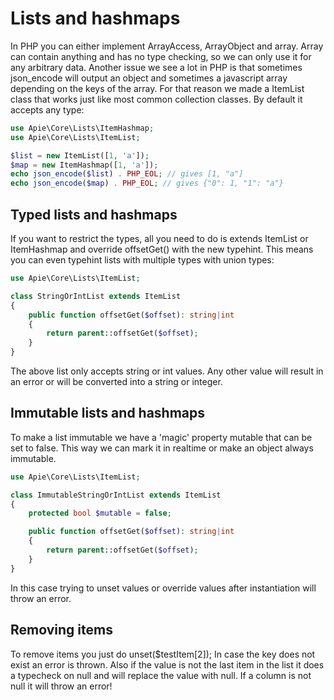 # Lists and hashmaps
In PHP you can either implement ArrayAccess, ArrayObject and array. Array can contain anything and has no type checking, so we can
only use it for any arbitrary data. Another issue we see a lot in PHP is that sometimes json_encode will output an object and sometimes
a javascript array depending on the keys of the array. For that reason we made a ItemList class that works just like most common collection classes. By default it accepts any type:
```php
use Apie\Core\Lists\ItemHashmap;
use Apie\Core\Lists\ItemList;

$list = new ItemList([1, 'a']);
$map = new ItemHashmap([1, 'a']);
echo json_encode($list) . PHP_EOL; // gives [1, "a"]
echo json_encode($map) . PHP_EOL; // gives {"0": 1, "1": "a"}
```

## Typed lists and hashmaps
If you want to restrict the types, all you need to do is extends ItemList or ItemHashmap and override offsetGet() with the new typehint. This means you can even typehint lists with multiple types with union types:

```php
use Apie\Core\Lists\ItemList;

class StringOrIntList extends ItemList
{
    public function offsetGet($offset): string|int
    {
        return parent::offsetGet($offset);
    }
}
```
The above list only accepts string or int values. Any other value will result in an error or will be converted into a string or integer.
## Immutable lists and hashmaps
To make a list immutable we have a 'magic' property mutable that can be set to false. This way we can mark it in realtime or make an object always immutable.

```php
use Apie\Core\Lists\ItemList;

class ImmutableStringOrIntList extends ItemList
{
    protected bool $mutable = false;

    public function offsetGet($offset): string|int
    {
        return parent::offsetGet($offset);
    }
}
```
In this case trying to unset values or override values after instantiation will throw an error.

## Removing items
To remove items you just do unset($testItem[2]); In case the key does not exist an error is thrown. Also if the value is not the last item in the list it does a typecheck on null and will replace the value with null. If a column is not null it will throw an error!